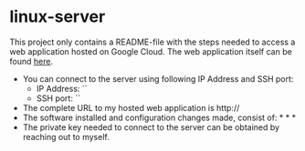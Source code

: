 # linux-server

This project only contains a README-file with the steps needed to access a web application hosted on Google Cloud.
The web application itself can be found [here](https://github.com/MichielVanthoor/catalog_app).

* You can connect to the server using following IP Address and SSH port:
  * IP Address: ``
  * SSH port: ``
* The complete URL to my hosted web application is http://
* The software installed and configuration changes made, consist of:
  *
  *
  * 
* The private key needed to connect to the server can be obtained by reaching out to myself.
